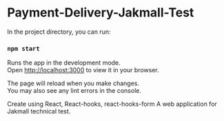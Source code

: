 # Payment-Delivery-Jakmall-Test

In the project directory, you can run:

### `npm start`

Runs the app in the development mode.\
Open [http://localhost:3000](http://localhost:3000) to view it in your browser.

The page will reload when you make changes.\
You may also see any lint errors in the console.

Create using React, React-hooks, react-hooks-form
A web application for Jakmall technical test.
